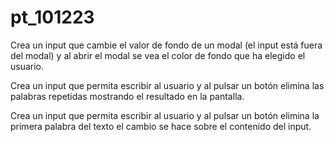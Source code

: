# pt_101223

Crea un input que cambie el valor de fondo de un modal (el input está fuera del modal) y al abrir el modal se vea el color de fondo que ha elegido el usuario.

Crea un input que permita escribir al usuario y al pulsar un botón elimina las palabras repetidas mostrando el resultado en la pantalla.

Crea un input que permita escribir al usuario y al pulsar un botón elimina la primera palabra del texto el cambio se hace sobre el contenido del input.